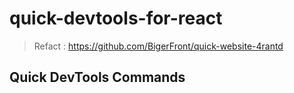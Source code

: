 # quick-devtools-for-react

> Refact : https://github.com/BigerFront/quick-website-4rantd

## Quick DevTools Commands